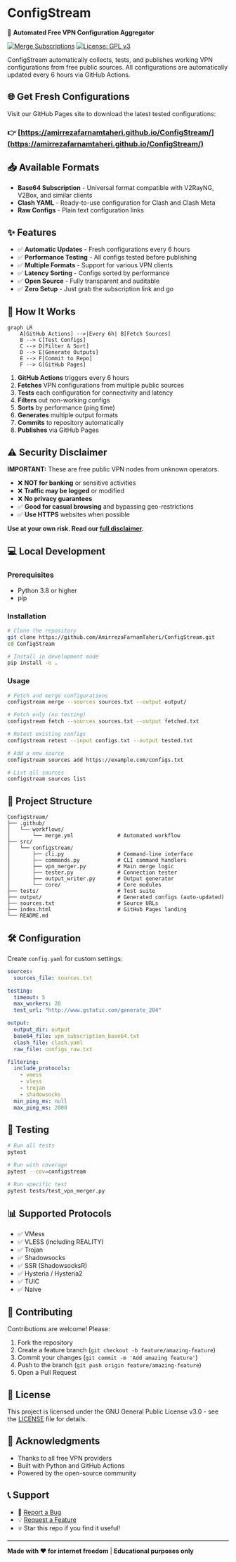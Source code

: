 # ConfigStream

🚀 **Automated Free VPN Configuration Aggregator**

[![Merge Subscriptions](https://github.com/AmirrezaFarnamTaheri/ConfigStream/actions/workflows/merge.yml/badge.svg)](https://github.com/AmirrezaFarnamTaheri/ConfigStream/actions/workflows/merge.yml)
[![License: GPL v3](https://img.shields.io/badge/License-GPLv3-blue.svg)](https://www.gnu.org/licenses/gpl-3.0)

ConfigStream automatically collects, tests, and publishes working VPN configurations from free public sources. All configurations are automatically updated every 6 hours via GitHub Actions.

## 🌐 Get Fresh Configurations

Visit our GitHub Pages site to download the latest tested configurations:

### **👉 [https://amirrezafarnamtaheri.github.io/ConfigStream/](https://amirrezafarnamtaheri.github.io/ConfigStream/)**

## 📥 Available Formats

- **Base64 Subscription** - Universal format compatible with V2RayNG, V2Box, and similar clients
- **Clash YAML** - Ready-to-use configuration for Clash and Clash Meta
- **Raw Configs** - Plain text configuration links

## ✨ Features

- ✅ **Automatic Updates** - Fresh configurations every 6 hours
- ✅ **Performance Testing** - All configs tested before publishing
- ✅ **Multiple Formats** - Support for various VPN clients
- ✅ **Latency Sorting** - Configs sorted by performance
- ✅ **Open Source** - Fully transparent and auditable
- ✅ **Zero Setup** - Just grab the subscription link and go

## 🔧 How It Works

```mermaid
graph LR
    A[GitHub Actions] -->|Every 6h| B[Fetch Sources]
    B --> C[Test Configs]
    C --> D[Filter & Sort]
    D --> E[Generate Outputs]
    E --> F[Commit to Repo]
    F --> G[GitHub Pages]
```

1. **GitHub Actions** triggers every 6 hours
2. **Fetches** VPN configurations from multiple public sources
3. **Tests** each configuration for connectivity and latency
4. **Filters** out non-working configs
5. **Sorts** by performance (ping time)
6. **Generates** multiple output formats
7. **Commits** to repository automatically
8. **Publishes** via GitHub Pages

## ⚠️ Security Disclaimer

**IMPORTANT:** These are free public VPN nodes from unknown operators.

- ❌ **NOT for banking** or sensitive activities
- ❌ **Traffic may be logged** or modified
- ❌ **No privacy guarantees**
- ✅ **Good for casual browsing** and bypassing geo-restrictions
- ✅ **Use HTTPS** websites when possible

**Use at your own risk. Read our [full disclaimer](docs/tutorial.md#-important-security--privacy-disclaimer).**

## 💻 Local Development

### Prerequisites

- Python 3.8 or higher
- pip

### Installation

```bash
# Clone the repository
git clone https://github.com/AmirrezaFarnamTaheri/ConfigStream.git
cd ConfigStream

# Install in development mode
pip install -e .
```

### Usage

```bash
# Fetch and merge configurations
configstream merge --sources sources.txt --output output/

# Fetch only (no testing)
configstream fetch --sources sources.txt --output fetched.txt

# Retest existing configs
configstream retest --input configs.txt --output tested.txt

# Add a new source
configstream sources add https://example.com/configs.txt

# List all sources
configstream sources list
```

## 📁 Project Structure

```
ConfigStream/
├── .github/
│   └── workflows/
│       └── merge.yml              # Automated workflow
├── src/
│   └── configstream/
│       ├── cli.py                 # Command-line interface
│       ├── commands.py            # CLI command handlers
│       ├── vpn_merger.py          # Main merge logic
│       ├── tester.py              # Connection tester
│       ├── output_writer.py       # Output generator
│       └── core/                  # Core modules
├── tests/                         # Test suite
├── output/                        # Generated configs (auto-updated)
├── sources.txt                    # Source URLs
├── index.html                     # GitHub Pages landing
└── README.md
```

## 🛠️ Configuration

Create `config.yaml` for custom settings:

```yaml
sources:
  sources_file: sources.txt

testing:
  timeout: 5
  max_workers: 20
  test_url: "http://www.gstatic.com/generate_204"

output:
  output_dir: output
  base64_file: vpn_subscription_base64.txt
  clash_file: clash.yaml
  raw_file: configs_raw.txt

filtering:
  include_protocols:
    - vmess
    - vless
    - trojan
    - shadowsocks
  min_ping_ms: null
  max_ping_ms: 2000
```

## 🧪 Testing

```bash
# Run all tests
pytest

# Run with coverage
pytest --cov=configstream

# Run specific test
pytest tests/test_vpn_merger.py
```

## 📊 Supported Protocols

- ✅ VMess
- ✅ VLESS (including REALITY)
- ✅ Trojan
- ✅ Shadowsocks
- ✅ SSR (ShadowsocksR)
- ✅ Hysteria / Hysteria2
- ✅ TUIC
- ✅ Naive

## 🤝 Contributing

Contributions are welcome! Please:

1. Fork the repository
2. Create a feature branch (`git checkout -b feature/amazing-feature`)
3. Commit your changes (`git commit -m 'Add amazing feature'`)
4. Push to the branch (`git push origin feature/amazing-feature`)
5. Open a Pull Request

## 📝 License

This project is licensed under the GNU General Public License v3.0 - see the [LICENSE](LICENSE) file for details.

## 🙏 Acknowledgments

- Thanks to all free VPN providers
- Built with Python and GitHub Actions
- Powered by the open-source community

## 📞 Support

- 🐛 [Report a Bug](https://github.com/AmirrezaFarnamTaheri/ConfigStream/issues)
- 💡 [Request a Feature](https://github.com/AmirrezaFarnamTaheri/ConfigStream/issues)
- ⭐ Star this repo if you find it useful!

---

**Made with ❤️ for internet freedom** | **Educational purposes only**